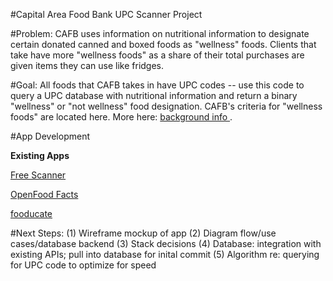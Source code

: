 #Capital Area Food Bank UPC Scanner Project

#Problem:
CAFB uses information on nutritional information to designate certain donated canned and boxed foods as "wellness" foods. Clients that take have more "wellness foods" as a share of their total purchases are given items they can use like fridges. 
 
#Goal:
All foods that CAFB takes in have UPC codes -- use this code to query a UPC database with nutritional information and return a binary "wellness" or "not wellness" food designation. CAFB's criteria for "wellness foods" are located here. More here: <a href="https://cafb.hackpad.com/Background-rNR5eDuXE2a"> background info </a>.

#App Development

**Existing Apps**

<a href="https://itunes.apple.com/us/app/freescanner/id560068210?mt=8">Free Scanner </a> 

<a href="https://itunes.apple.com/us/app/open-food-facts/id588797948?mt=8">OpenFood Facts</a> 

<a href="https://itunes.apple.com/us/app/fooducate/id398436747?mt=8&ign-mpt=uo%3D4">fooducate </a> 
 
#Next Steps:
 (1) Wireframe mockup of app
 (2) Diagram flow/use cases/database backend
 (3) Stack decisions 
 (4) Database: integration with existing APIs; pull into database for inital commit 
 (5) Algorithm re: querying for UPC code to optimize for speed 

